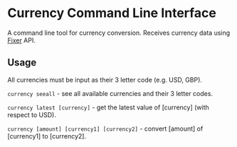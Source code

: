 # Currency Command Line Interface

A command line tool for currency conversion. Receives currency data using [Fixer](fixer.io) API.

## Usage

All currencies must be input as their 3 letter code (e.g. USD, GBP).

`currency seeall` - see all available currencies and their 3 letter codes.

`currency latest [currency]` - get the latest value of [currency] (with respect to USD).

`currency [amount] [currency1] [currency2]` - convert [amount] of [currency1] to [currency2].
